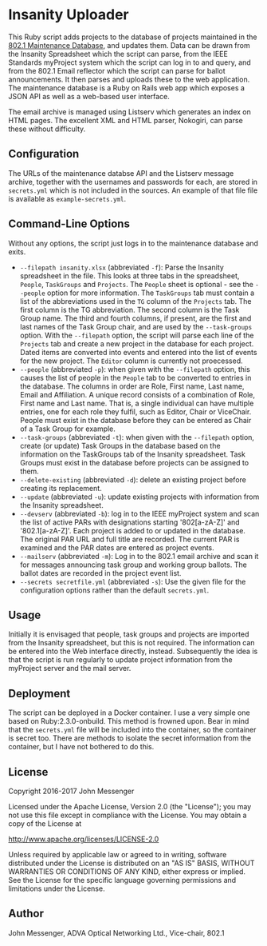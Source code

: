 Insanity Uploader
==============

This Ruby script adds projects to the database of projects maintained in the
[802.1 Maintenance Database](https://github.com/jlm/maint), and updates them.
Data can be drawn from the Insanity Spreadsheet which the script can parse,
from the IEEE Standards myProject system which the script can log in to and query, and from the
802.1 Email reflector which the script can parse for ballot announcements. 
It then parses and uploads these to the web application.  The maintenance
database is a Ruby on Rails web app which exposes a JSON API as well as a web-based user interface.

The email archive is managed using Listserv which generates an index on HTML pages.
The excellent XML and HTML parser, Nokogiri, can parse these without difficulty.

Configuration
-------------
The URLs of the maintenance databse API and the Listserv message archive, together with the usernames
and passwords for each, are stored in `secrets.yml` which is not included in the sources.
An example of that file file is available as `example-secrets.yml`.

Command-Line Options
--------------------
Without any options, the script just logs in to the maintenance database and exits.
* `--filepath insanity.xlsx`  (abbreviated `-f`): Parse the Insanity spreadsheet in the file.  This looks at three tabs
  in the spreadsheet, `People`, `TaskGroups` and `Projects`.  The `People` sheet is optional - see the `--people` option
  for more information.  The `TaskGroups` tab must contain a list of the abbreviations used in the
  `TG` column of the `Projects` tab.  The first column is the TG abbreviation. The second column is
  the Task Group name.  The third and fourth columns, if present, are the first and last names of the
  Task Group chair, and are used by the `--task-groups` option.
  With the `--filepath` option, the script will parse each line of the `Projects` tab and create a new project in the
  database for each project.  Dated items are converted into events and entered into the list of events for the
  new project.  The `Editor` column is currently not proecessed.
* `--people` (abbreviated `-p`): when given with the `--filepath` option, this causes the list of people in the `People`
  tab to be converted to entries in the database.  The columns in order are Role, First name, Last name, Email and
  Affiliation.  A unique record consists of a combination of Role, First name and Last name.  That is, a single
  individual can have multiple entries, one for each role they fulfil, such as Editor, Chair or ViceChair.  People must
  exist in the database before they can be entered as Chair of a Task Group for example.
* `--task-groups` (abbreviated `-t`): when given with the `--filepath` option, create (or update) Task Groups in the
  database based on the information on the TaskGroups tab of the Insanity spreadsheet.  Task Groups must exist 
  in the database before projects can be assigned to them.
* `--delete-existing` (abbreviated `-d`): delete an existing project before creating its replacement.
* `--update` (abbreviated `-u`): update existing projects with information from the Insanity spreadsheet.
* `--devserv` (abbreviated `-b`): log in to the IEEE myProject system and scan the list of active PARs with designations
  starting '802[a-zA-Z]' and '802.1[a-zA-Z]'.  Each project is added to or updated in the database.  The original PAR URL
  and full title are recorded.  The current PAR is examined and the PAR dates are entered as project events. 
* `--mailserv` (abbreviated `-m`): Log in to the 802.1 email archive and scan it for messages announcing task group and
  working group ballots.  The ballot dates are recorded in the project event list.
* `--secrets secretfile.yml` (abbreviated `-s`): Use the given file for the configuration options rather than the
  default `secrets.yml`. 

Usage
-----
Initially it is envisaged that people, task groups and projects are imported from the Insanity spreadsheet, but this is
not required.  The information can be entered into the Web interface directly, instead.  Subsequently the idea is that 
the script is run regularly to update project information from the myProject server and the mail server.

Deployment
----------

The script can be deployed in a Docker container.  I use a very simple one based on Ruby:2.3.0-onbuild.
This method is frowned upon. Bear in mind that the `secrets.yml` file will be included into the
container, so the container is secret too.  There are methods to isolate the secret information
from the container, but I have not bothered to do this.

License
-------
Copyright 2016-2017 John Messenger

Licensed under the Apache License, Version 2.0 (the "License");
you may not use this file except in compliance with the License.
You may obtain a copy of the License at

http://www.apache.org/licenses/LICENSE-2.0

Unless required by applicable law or agreed to in writing, software
distributed under the License is distributed on an "AS IS" BASIS,
WITHOUT WARRANTIES OR CONDITIONS OF ANY KIND, either express or implied.
See the License for the specific language governing permissions and
limitations under the License.

Author
------
John Messenger, ADVA Optical Networking Ltd., Vice-chair, 802.1

